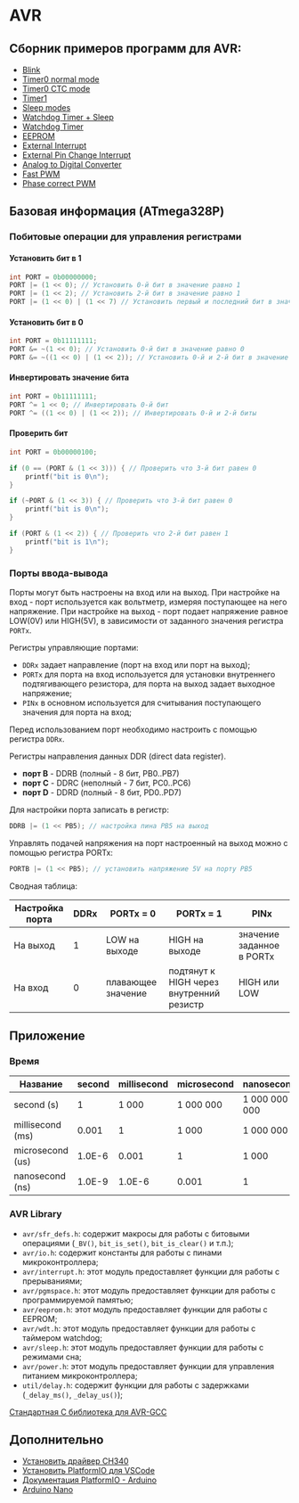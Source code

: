 # AVR

## Сборник примеров программ для AVR:

- [Blink](./src/main-blink.c)
- [Timer0 normal mode](./src/main-timer0-normal.c)
- [Timer0 CTC mode](./src/main-timer0-ctc.c)
- [Timer1](./src/main-timer1.c)
- [Sleep modes](./src/main-sleep.c)
- [Watchdog Timer + Sleep](./src/main-wdt-sleep.c)
- [Watchdog Timer](./src/main-wdt.c)
- [EEPROM](./src/main-eeprom.c)
- [External Interrupt](./src/main-external-interrupt.c)
- [External Pin Change Interrupt](./src/main-external-interrupt-pin-change.c)
- [Analog to Digital Converter](./src/main-adc.c)
- [Fast PWM](./src/main-pwm-fast.c)
- [Phase correct PWM](./src/main-pwm-phase-correct.c)

## Базовая информация (ATmega328P)

### Побитовые операции для управления регистрами

#### Установить бит в 1

```c
int PORT = 0b00000000;
PORT |= (1 << 0); // Установить 0-й бит в значение равно 1
PORT |= (1 << 2); // Установить 2-й бит в значение равно 1
PORT |= (1 << 0) | (1 << 7) // Установить первый и последний бит в значение равно 1
```

#### Установить бит в 0

```c
int PORT = 0b11111111;
PORT &= ~(1 << 0); // Установить 0-й бит в значение равно 0
PORT &= ~((1 << 0) | (1 << 2)); // Установить 0-й и 2-й бит в значение равно 0
```

#### Инвертировать значение бита

```c
int PORT = 0b11111111;
PORT ^= 1 << 0; // Инвертировать 0-й бит
PORT ^= ((1 << 0) | (1 << 2)); // Инвертировать 0-й и 2-й биты
```

#### Проверить бит

```c
int PORT = 0b00000100;

if (0 == (PORT & (1 << 3))) { // Проверить что 3-й бит равен 0
    printf("bit is 0\n");
}

if (~PORT & (1 << 3)) { // Проверить что 3-й бит равен 0
    printf("bit is 0\n");
}

if (PORT & (1 << 2)) { // Проверить что 2-й бит равен 1
    printf("bit is 1\n");
}
```

### Порты ввода-вывода

Порты могут быть настроены на вход или на выход. 
При настройке на вход - порт используется как вольтметр, измеряя поступающее на него напряжение.
При настройке на выход - порт подает напряжение равное LOW(0V) или HIGH(5V), в зависимости от заданного значения регистра `PORTx`.

Регистры управляющие портами:
- `DDRx` задает направление (порт на вход или порт на выход);
- `PORTx` для порта на вход используется для установки внутреннего подтягивающего резистора, для порта на выход задает выходное напряжение;
- `PINx` в основном используется для считывания поступающего значения для порта на вход;

Перед использованием порт необходимо настроить с помощью регистра `DDRx`.

Регистры направления данных DDR (direct data register).

- **порт B** - DDRB (полный - 8 бит, PB0..PB7)
- **порт C** - DDRC (неполный - 7 бит, PC0..PC6)
- **порт D** - DDRD (полный - 8 бит, PD0..PD7)

Для настройки порта записать в регистр:

```c
DDRB |= (1 << PB5); // настройка пина PB5 на выход
```

Управлять подачей напряжения на порт настроенный на выход можно с помощью регистра PORTx:

```c
PORTB |= (1 << PB5); // установить напряжение 5V на порту PB5
```

Сводная таблица:

| Настройка порта | DDRx | PORTx = 0          | PORTx = 1                                | PINx                       |
|-----------------|------|--------------------|------------------------------------------|----------------------------|
| На выход        | 1    | LOW на выходе      | HIGH на выходе                           | значение заданное в PORTx |
| На вход         | 0    | плавающее значение | подтянут к HIGH через внутренний резистр | HIGH или LOW               |

## Приложение

### Время

| Название         | second | millisecond | microsecond | nanosecond    |
|------------------|--------|-------------|-------------|---------------|
| second (s)       | 1      | 1 000       | 1 000 000   | 1 000 000 000 |
| millisecond (ms) | 0.001  | 1           | 1 000       | 1 000 000     |
| microsecond (us) | 1.0E-6 | 0.001       | 1           | 1 000         |
| nanosecond (ns)  | 1.0E-9 | 1.0E-6      | 0.001       | 1             |

### AVR Library

- `avr/sfr_defs.h`: содержит макросы для работы с битовыми операциями (`_BV()`, `bit_is_set()`, `bit_is_clear()` и т.п.);
- `avr/io.h`: содержит константы для работы с пинами микроконтроллера;
- `avr/interrupt.h`: этот модуль предоставляет функции для работы с прерываниями;
- `avr/pgmspace.h`: этот модуль предоставляет функции для работы с программируемой памятью;
- `avr/eeprom.h`: этот модуль предоставляет функции для работы с EEPROM;
- `avr/wdt.h`: этот модуль предоставляет функции для работы с таймером watchdog;
- `avr/sleep.h`: этот модуль предоставляет функции для работы с режимами сна;
- `avr/power.h`: этот модуль предоставляет функции для управления питанием микроконтроллера;
- `util/delay.h`: содержит функции для работы с задержками (`_delay_ms()`, `_delay_us()`);

[Стандартная C библиотека для AVR-GCC](https://www.nongnu.org/avr-libc/user-manual/modules.html)

## Дополнительно

- [Установить драйвер CH340](http://www.wch-ic.com/downloads/CH341SER_MAC_ZIP.html)
- [Установить PlatformIO для VSCode](https://platformio.org)
- [Документация PlatformIO - Arduino](https://docs.platformio.org/en/stable/frameworks/arduino.html)
- [Arduino Nano](https://docs.arduino.cc/hardware/nano)
